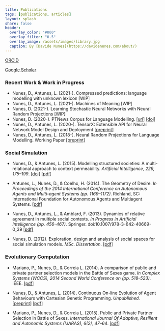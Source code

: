 ```yaml
---
title: Publications
tags: [publications, articles]
layout: splash
share: false
header:
  overlay_color: "#000"
  overlay_filter: "0.5"
  overlay_image: /assets/images/library.jpg
  caption: By [Davide Nunes](https://davidenunes.com/about/)
---
```



[<span class="fa fa-university">ORCID</span>](https://orcid.org/0000-0001-9689-9804) 

[<span class="fa fa-graduation-cap">Google Scholar</span>](https://scholar.google.pt/citations?user=ppBShNwAAAAJ)

### Recent Work & Work in Progress

* Nunes, D., Antunes, L. (2021-). Compressed predictions: language modelling with unknown lexicon [WIP]
* Nunes, D., Antunes, L. (2021-). Machines of Meaning [WIP]
* Nunes, D. (2021-). Learning Stochastic Neural Networks with Neural Random Projections [WIP]
* Nunes, D. (2020-). PTNews Corpus for Language Modelling. [[url]](https://davidenunes.com/ptnews/) [[doi]](https://doi.org/10.5281/zenodo.3908507)
* Nunes, D., Antunes, L. (2020-). TensorX: Extensible API for Neural Network Model Design and Deployment [[preprint]](https://arxiv.org/abs/2012.14539)
* Nunes, D., Antunes, L. (2018-). Neural Random Projections for Language Modelling. Working Paper [[preprint]](https://arxiv.org/abs/1807.00930)

### Social Simulation

* Nunes, D., & Antunes, L. (2015). Modelling structured societies: A multi-relational approach to context permeability. _Artificial Intelligence, 229, 175–199_. [[doi]](http://dx.doi.org/10.1016/j.artint.2015.08.003) [[pdf]](/publications/pdf/nunesantunes2015aij.pdf)

* Antunes, L., Nunes, D., & Coelho, H. (2014). The Geometry of Desire. _In Proceedings of the 2014 International Conference on Autonomous Agents and Multi-agent Systems (pp. 1169–1172)_. Richland, SC: International Foundation for Autonomous Agents and Multiagent Systems. [[pdf]](/publications/pdf/antunesnunes2014.pdf)

* Nunes, D., Antunes, L., & Amblard, F. (2013). Dynamics of relative agreement in multiple social contexts. _In Progress in Artificial Intelligence (pp. 456–467)_. Springer. doi:10.1007/978-3-642-40669-0_39 [[pdf]](/publications/pdf/nunes2013.pdf)

* Nunes, D. (2012). Exploration, design and analysis of social spaces for social simulation models. _MSc. Dissertation_. [[pdf]](/publications/pdf/nunes2012msc.pdf)

### Evolutionary Computation

* Mariano, P., Nunes, D., & Correia L. (2014). A comparison of public and private partner selection models in the Battle of Sexes game. _In Complex Systems (WCCS), 2014 Second World Conference on (pp. 518–523)._ IEEE. [[pdf]](/publications/pdf/marianonunes2014.pdf)

* Nunes, D., & Antunes, L. (2014). Continuous On-line Evolution of Agent Behaviours with Cartesian Genetic Programming. _Unpublished._ [[preprint]](http://arxiv.org/abs/1407.0698) [[pdf]](/publications/pdf/nunes2014cgp.pdf)

* Mariano, P., Nunes, D., & Correia L. (2015). Public and Private Partner Selection in Battle of Sexes. _International Journal Of Adaptive, Resilient and Autonomic Systems (IJARAS), 6(2), 47–64_.  [[pdf]](/publications/pdf/marianonunes2015.pdf)
